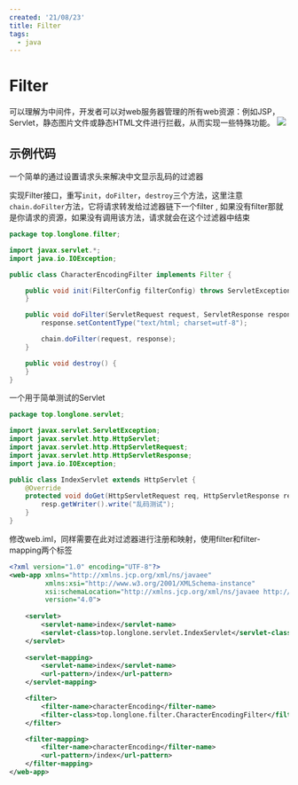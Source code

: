 ```yaml
---
created: '21/08/23'
title: Filter
tags:
  - java
---
```

# Filter
可以理解为中间件，开发者可以对web服务器管理的所有web资源：例如JSP，Servlet，静态图片文件或静态HTML文件进行拦截，从而实现一些特殊功能。
![](https://tuchuang-1300339532.cos.ap-chengdu.myqcloud.com/img/20210823141157.png)

## 示例代码
一个简单的通过设置请求头来解决中文显示乱码的过滤器

实现Filter接口，重写`init`，`doFilter`，`destroy`三个方法，这里注意`chain.doFilter`方法，它将请求转发给过滤器链下一个filter , 如果没有filter那就是你请求的资源，如果没有调用该方法，请求就会在这个过滤器中结束
```java
package top.longlone.filter;

import javax.servlet.*;
import java.io.IOException;

public class CharacterEncodingFilter implements Filter {

    public void init(FilterConfig filterConfig) throws ServletException {
    }

    public void doFilter(ServletRequest request, ServletResponse response, FilterChain chain) throws IOException, ServletException {
        response.setContentType("text/html; charset=utf-8");

        chain.doFilter(request, response);
    }

    public void destroy() {
    }
}
```
一个用于简单测试的Servlet
```java
package top.longlone.servlet;

import javax.servlet.ServletException;
import javax.servlet.http.HttpServlet;
import javax.servlet.http.HttpServletRequest;
import javax.servlet.http.HttpServletResponse;
import java.io.IOException;

public class IndexServlet extends HttpServlet {
    @Override
    protected void doGet(HttpServletRequest req, HttpServletResponse resp) throws ServletException, IOException {
        resp.getWriter().write("乱码测试");
    }
}
```

修改web.iml，同样需要在此对过滤器进行注册和映射，使用filter和filter-mapping两个标签
```xml
<?xml version="1.0" encoding="UTF-8"?>
<web-app xmlns="http://xmlns.jcp.org/xml/ns/javaee"
         xmlns:xsi="http://www.w3.org/2001/XMLSchema-instance"
         xsi:schemaLocation="http://xmlns.jcp.org/xml/ns/javaee http://xmlns.jcp.org/xml/ns/javaee/web-app_4_0.xsd"
         version="4.0">
    
    <servlet>
        <servlet-name>index</servlet-name>
        <servlet-class>top.longlone.servlet.IndexServlet</servlet-class>
    </servlet>
    
    <servlet-mapping>
        <servlet-name>index</servlet-name>
        <url-pattern>/index</url-pattern>
    </servlet-mapping>

    <filter>
        <filter-name>characterEncoding</filter-name>
        <filter-class>top.longlone.filter.CharacterEncodingFilter</filter-class>
    </filter>

    <filter-mapping>
        <filter-name>characterEncoding</filter-name>
        <url-pattern>/index</url-pattern>
    </filter-mapping>
</web-app>
```